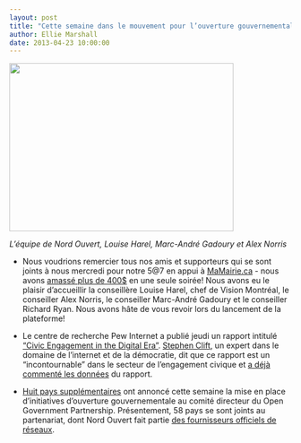 ```yaml
---
layout: post
title: "Cette semaine dans le mouvement pour l’ouverture gouvernementale..."
author: Ellie Marshall
date: 2013-04-23 10:00:00
---
```

<img src="http://blogue.nordouvert.ca/img/blog/2013-04-26-mamairie-57.jpg" width="400" height="300" alt="">

*L’équipe de Nord Ouvert, Louise Harel, Marc-André Gadoury et Alex Norris*

- Nous voudrions remercier tous nos amis et supporteurs qui se sont joints à nous mercredi pour notre 5@7 en appui à [MaMairie.ca](http://www.mamairie.ca) - nous avons [amassé plus de 400$](http://igg.me/at/mamairiemontreal/x/1859729) en une seule soirée! Nous avons eu le plaisir d’accueillir la conseillère Louise Harel, chef de Vision Montréal, le conseiller Alex Norris, le conseiller Marc-André Gadoury et le conseiller Richard Ryan. Nous avons hâte de vous revoir lors du lancement de la plateforme!

- Le centre de recherche Pew Internet a publié jeudi un rapport intitulé [“Civic Engagement in the Digital Era”](http://pewinternet.org/Reports/2013/Civic-Engagement.aspx). [Stephen Clift](http://stevenclift.com/?page_id=2), un expert dans le domaine de l’internet et de la démocratie, dit que ce rapport est un “incontournable” dans le secteur de l’engagement civique et [a déjà commenté les données](http://blog.e-democracy.org/posts/1888) du rapport.

- [Huit pays supplémentaires](http://blog.opengovpartnership.org/2013/04/a-step-forward-more-countries-present-action-plans-at-ogp-ministerial-steering-committee/) ont annoncé cette semaine la mise en place d’initiatives d’ouverture gouvernementale au comité directeur du Open Government Partnership. Présentement, 58 pays se sont joints au partenariat, dont Nord Ouvert fait partie  [des fournisseurs officiels de réseaux](http://www.opengovpartnership.org/suppliers/open-north). 